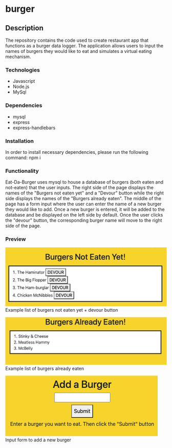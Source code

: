 # burger

## Description
The repository contains the code used to create restaurant app that functions as a burger data logger. The application allows users to input the names of burgers they would like to eat and simulates a virtual eating mechanism. 

### Technologies 
* Javascript
* Node.js
* MySql

### Dependencies 
* mysql
* express
* express-handlebars

### Installation
In order to install necessary dependencies, please run the following command: npm i

### Functionality
Eat-Da-Burger uses mysql to house a database of burgers (both eaten and not-eaten) that the user inputs. The right side of the page displays the names of the "Burgers not eaten yet" and a "Devour" button while the right side displays the names of the "Burgers already eaten". The middle of the page has a form input where the user can enter the name of a new burger they would like to add. Once a new burger is entered, it will be added to the database and be displayed on the left side by default. Once the user clicks the "devour" button, the corresponding burger name will move to the right side of the page. 

### Preview
![Burgers not eaten](./assets/not-eaten.png)
Example list of burgers not eaten yet + devour button

![Burgers already eaten](./assets/eaten.png)
Example list of burgers already eaten

![Add a burger form](./assets/add-burger.png)
Input form to add a new burger
 